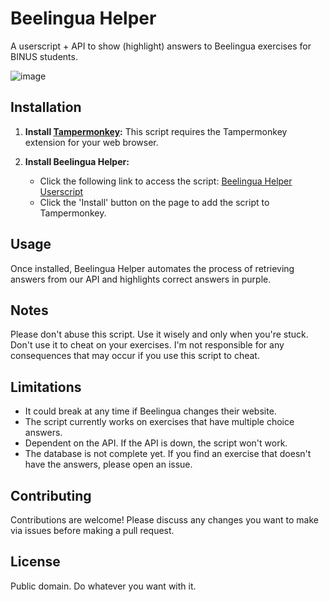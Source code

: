 # Beelingua Helper

A userscript + API to show (highlight) answers to Beelingua exercises for BINUS students.

![image](https://github.com/folfcoder/beelingua/assets/40331046/88db5878-1db5-413b-9108-1d9a087670e1)


## Installation

1. **Install [Tampermonkey](https://www.tampermonkey.net/):** This script requires the Tampermonkey extension for your web browser.

2. **Install Beelingua Helper:**
   - Click the following link to access the script: [Beelingua Helper Userscript](https://github.com/folfcoder/beelingua/raw/main/beelingua.user.js)
   - Click the 'Install' button on the page to add the script to Tampermonkey.

## Usage

Once installed, Beelingua Helper automates the process of retrieving answers from our API and highlights correct answers in purple.

## Notes

Please don't abuse this script. Use it wisely and only when you're stuck. Don't use it to cheat on your exercises. I'm not responsible for any consequences that may occur if you use this script to cheat.

## Limitations

- It could break at any time if Beelingua changes their website.
- The script currently works on exercises that have multiple choice answers.
- Dependent on the API. If the API is down, the script won't work.
- The database is not complete yet. If you find an exercise that doesn't have the answers, please open an issue.

## Contributing

Contributions are welcome! Please discuss any changes you want to make via issues before making a pull request.

## License

Public domain. Do whatever you want with it.
